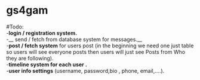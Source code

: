 # gs4gam  <br/>
#Todo:<br/>
   -__login / registration system.__<br/>
   -__ send / fetch from database system for messages.__<br/>
   -__post / fetch system__ for users post (in the beginning we need one just table so users will see everyone posts  then users will just see Posts from Who they are following).<br/>
   -__timeline system for each user .__<br/>
   -__user info settings__ (username, password,bio , phone, email,....).
   
